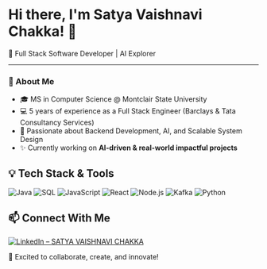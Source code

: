 # Hi there, I'm Satya Vaishnavi Chakka! 👋

🚀 Full Stack Software Developer | AI Explorer 

---

### 🌟 About Me

- 🎓 MS in Computer Science @ Montclair State University 
- 💻 5 years of experience as a Full Stack Engineer (Barclays & Tata Consultancy Services)
- 🧠 Passionate about Backend Development, AI, and Scalable System Design
- ✨ Currently working on **AI-driven & real-world impactful projects**

## 💡 Tech Stack & Tools

![Java](https://img.shields.io/badge/-Java-007396?logo=java&logoColor=white)
![SQL](https://img.shields.io/badge/-SQL-4479A1?logo=postgresql&logoColor=white)
![JavaScript](https://img.shields.io/badge/-JavaScript-F7DF1E?logo=javascript&logoColor=black)
![React](https://img.shields.io/badge/-React-61DAFB?logo=react&logoColor=black)
![Node.js](https://img.shields.io/badge/-Node.js-339933?logo=node.js&logoColor=white)
![Kafka](https://img.shields.io/badge/-Kafka-231F20?logo=apachekafka&logoColor=white)
![Python](https://img.shields.io/badge/-Python-3776AB?logo=python&logoColor=white)

## 📫 Connect With Me

[![LinkedIn – SATYA VAISHNAVI CHAKKA](https://img.shields.io/badge/LinkedIn-blue?style=flat&logo=linkedin)](https://www.linkedin.com/in/satya-vaishnavi-chakka-447a76108/)

🌟 Excited to collaborate, create, and innovate!

